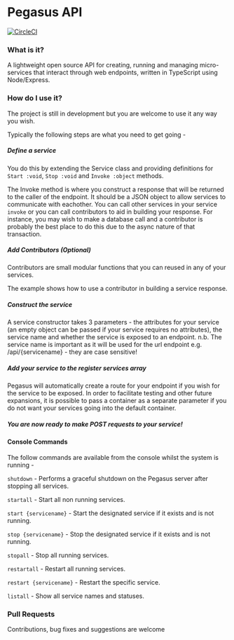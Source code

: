 # Pegasus API

[![CircleCI](https://circleci.com/gh/Xerith89/pegasus-api.svg?style=svg)](https://circleci.com/gh/Xerith89/pegasus-api)

### What is it?

A lightweight open source API for creating, running and managing micro-services that interact through web endpoints, written in TypeScript using Node/Express.

### How do I use it?

The project is still in development but you are welcome to use it any way you wish.

Typically the following steps are what you need to get going -

##### Define a service

You do this by extending the Service class and providing definitions for `Start :void`, `Stop :void` and `Invoke :object` methods. 

The Invoke method is where you construct a response that will be returned to the caller of the endpoint. It should be a JSON object to allow services to communicate with eachother. You can call other services in your service `invoke` or you can call contributors to aid in building your response. For instance, you may wish to make a database call and a contributor is probably the best place to do this due to the async nature of that transaction.

##### Add Contributors (Optional)

Contributors are small modular functions that you can reused in any of your services.

The example shows how to use a contributor in building a service response.

##### Construct the service

A service constructor takes 3 parameters - the attributes for your service  (an empty object can be passed if your service requires no attributes), the service name and whether the service is exposed to an endpoint.
n.b. The service name is important as it will be used for the url endpoint  e.g. /api/{servicename} - they are case sensitive!

##### Add your service to the register services array

Pegasus will automatically create a route for your endpoint if you wish for the service to be exposed. In order to facilitate testing and other future expansions, it is possible to pass a container as a separate parameter if you do not want your services going into the default container.

##### You are now ready to make POST requests to your service!

#### Console Commands

The follow commands are available from the console whilst the system is running - 

`shutdown` - Performs a graceful shutdown on the Pegasus server after stopping all services. 

`startall` - Start all non running services.

`start {servicename}` - Start the designated service if it exists and is not running.

`stop {servicename}` - Stop the designated service if it exists and is not running.

`stopall` - Stop all running services.

`restartall` - Restart all running services.

`restart {servicename}` - Restart the specific service.

`listall` - Show all service names and statuses.

### Pull Requests

Contributions, bug fixes and suggestions are welcome
